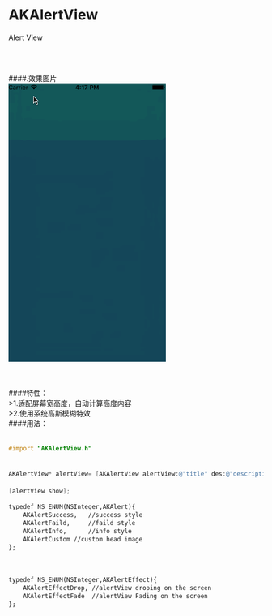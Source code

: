 # AKAlertView
Alert View


<br /><br />

####.效果图片<br />
![image](./AKAlertDemo.gif)<br /><br />

<br />
####特性：<br />
>1.适配屏幕宽高度，自动计算高度内容<br />
>2.使用系统高斯模糊特效

<br />
####用法：<br />



```objective-c

#import "AKAlertView.h"


AKAlertView* alertView= [AKAlertView alertView:@"title" des:@"description"  type:AKAlertSuccess effect:AKAlertEffectDrop sureTitle:sureTitle cancelTitle:cancelTitle];
            
[alertView show];
```


```
typedef NS_ENUM(NSInteger,AKAlert){
    AKAlertSuccess,   //success style
    AKAlertFaild,     //faild style
    AKAlertInfo,      //info style
    AKAlertCustom //custom head image
};



typedef NS_ENUM(NSInteger,AKAlertEffect){
    AKAlertEffectDrop, //alertView droping on the screen
    AKAlertEffectFade  //alertView Fading on the screen
};

```
